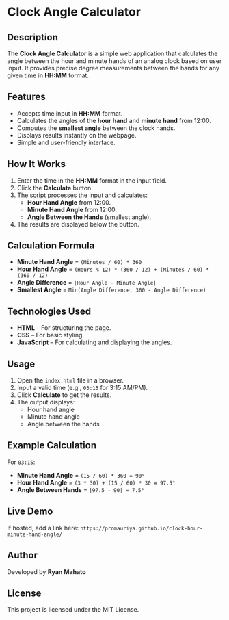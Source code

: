 # Clock Angle Calculator

## Description
The **Clock Angle Calculator** is a simple web application that calculates the angle between the hour and minute hands of an analog clock based on user input. It provides precise degree measurements between the hands for any given time in **HH:MM** format.

## Features
- Accepts time input in **HH:MM** format.
- Calculates the angles of the **hour hand** and **minute hand** from 12:00.
- Computes the **smallest angle** between the clock hands.
- Displays results instantly on the webpage.
- Simple and user-friendly interface.

## How It Works
1. Enter the time in the **HH:MM** format in the input field.
2. Click the **Calculate** button.
3. The script processes the input and calculates:
   - **Hour Hand Angle** from 12:00.
   - **Minute Hand Angle** from 12:00.
   - **Angle Between the Hands** (smallest angle).
4. The results are displayed below the button.

## Calculation Formula
- **Minute Hand Angle** = `(Minutes / 60) * 360`
- **Hour Hand Angle** = `(Hours % 12) * (360 / 12) + (Minutes / 60) * (360 / 12)`
- **Angle Difference** = `|Hour Angle - Minute Angle|`
- **Smallest Angle** = `Min(Angle Difference, 360 - Angle Difference)`

## Technologies Used
- **HTML** – For structuring the page.
- **CSS** – For basic styling.
- **JavaScript** – For calculating and displaying the angles.

## Usage
1. Open the `index.html` file in a browser.
2. Input a valid time (e.g., `03:15` for 3:15 AM/PM).
3. Click **Calculate** to get the results.
4. The output displays:
   - Hour hand angle
   - Minute hand angle
   - Angle between the hands

## Example Calculation
For `03:15`:
- **Minute Hand Angle** = `(15 / 60) * 360 = 90°`
- **Hour Hand Angle** = `(3 * 30) + (15 / 60) * 30 = 97.5°`
- **Angle Between Hands** = `|97.5 - 90| = 7.5°`

## Live Demo
If hosted, add a link here: `https://promauriya.github.io/clock-hour-minute-hand-angle/`

## Author
Developed by **Ryan Mahato**

## License
This project is licensed under the MIT License.

